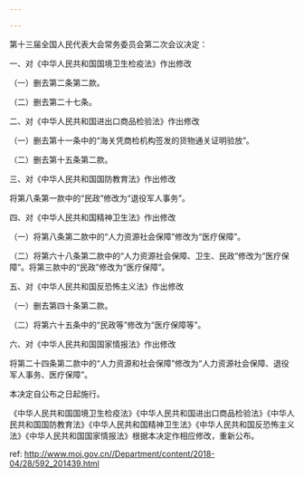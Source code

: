 ```yaml
---

---
```


第十三届全国人民代表大会常务委员会第二次会议决定：

一、对《中华人民共和国国境卫生检疫法》作出修改

（一）删去第二条第二款。

（二）删去第二十七条。

二、对《中华人民共和国进出口商品检验法》作出修改

（一）删去第十一条中的“海关凭商检机构签发的货物通关证明验放”。

（二）删去第十五条第二款。

三、对《中华人民共和国国防教育法》作出修改

将第八条第一款中的“民政”修改为“退役军人事务”。

四、对《中华人民共和国精神卫生法》作出修改

（一）将第八条第二款中的“人力资源社会保障”修改为“医疗保障”。

（二）将第六十八条第二款中的“人力资源社会保障、卫生、民政”修改为“医疗保障”。将第三款中的“民政”修改为“医疗保障”。

五、对《中华人民共和国反恐怖主义法》作出修改

（一）删去第四十条第二款。

（二）将第六十五条中的“民政等”修改为“医疗保障等”。

六、对《中华人民共和国国家情报法》作出修改

将第二十四条第二款中的“人力资源和社会保障”修改为“人力资源社会保障、退役军人事务、医疗保障”。

本决定自公布之日起施行。

《中华人民共和国国境卫生检疫法》《中华人民共和国进出口商品检验法》《中华人民共和国国防教育法》《中华人民共和国精神卫生法》《中华人民共和国反恐怖主义法》《中华人民共和国国家情报法》根据本决定作相应修改，重新公布。

 ref: <http://www.moj.gov.cn//Department/content/2018-04/28/592_201439.html>